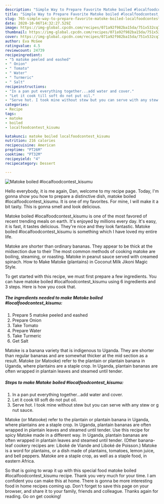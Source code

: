```yaml
---
description: "Simple Way to Prepare Favorite Matoke boiled #localfoodcontest_kisumu"
title: "Simple Way to Prepare Favorite Matoke boiled #localfoodcontest_kisumu"
slug: 765-simple-way-to-prepare-favorite-matoke-boiled-localfoodcontest-kisumu
date: 2020-10-06T14:32:27.529Z
image: https://img-global.cpcdn.com/recipes/071a92f982ba15da/751x532cq70/matoke-boiled-localfoodcontest_kisumu-recipe-main-photo.jpg
thumbnail: https://img-global.cpcdn.com/recipes/071a92f982ba15da/751x532cq70/matoke-boiled-localfoodcontest_kisumu-recipe-main-photo.jpg
cover: https://img-global.cpcdn.com/recipes/071a92f982ba15da/751x532cq70/matoke-boiled-localfoodcontest_kisumu-recipe-main-photo.jpg
author: Eva McGee
ratingvalue: 4.5
reviewcount: 24739
recipeingredient:
- "5 matoke peeled and eashed"
- " Onion"
- " Tomato"
- " Water"
- " Turmeric"
- " Salt"
recipeinstructions:
- "In a pan put everything together...add water and cover."
- "Let it cook till soft do not put oil."
- "Serve hot. I took mine without stew but you can serve with any stew or g nut sauce."
categories:
- Recipe
tags:
- matoke
- boiled
- localfoodcontest_kisumu

katakunci: matoke boiled localfoodcontest_kisumu 
nutrition: 216 calories
recipecuisine: American
preptime: "PT26M"
cooktime: "PT32M"
recipeyield: "4"
recipecategory: Dessert

---
```



![Matoke boiled #localfoodcontest_kisumu](https://img-global.cpcdn.com/recipes/071a92f982ba15da/751x532cq70/matoke-boiled-localfoodcontest_kisumu-recipe-main-photo.jpg)

Hello everybody, it is me again, Dan, welcome to my recipe page. Today, I'm gonna show you how to prepare a distinctive dish, matoke boiled #localfoodcontest_kisumu. It is one of my favorites. For mine, I will make it a bit tasty. This is gonna smell and look delicious.

Matoke boiled #localfoodcontest_kisumu is one of the most favored of recent trending meals on earth. It's enjoyed by millions every day. It's easy, it is fast, it tastes delicious. They're nice and they look fantastic. Matoke boiled #localfoodcontest_kisumu is something which I have loved my entire life.

Matoke are shorter than ordinary bananas. They appear to be thick at the midsection due to their The most common methods of cooking matoke are boiling, steaming, or roasting. Matoke in peanut sauce served with creamed spinach. How to Make Matoke (plantains) in Coconut Milk Jikoni Magic Style.


To get started with this recipe, we must first prepare a few ingredients. You can have matoke boiled #localfoodcontest_kisumu using 6 ingredients and 3 steps. Here is how you cook that.

<!--inarticleads1-->

##### The ingredients needed to make Matoke boiled #localfoodcontest_kisumu:

1. Prepare 5 matoke peeled and eashed
1. Prepare  Onion
1. Take  Tomato
1. Prepare  Water
1. Take  Turmeric
1. Get  Salt


Matoke is a banana variety that is indigenous to Uganda. They are shorter than regular bananas and are somewhat thicker at the mid section as a result. Matoke (or Matooke) refer to the plantain or plantain banana in Uganda, where plantains are a staple crop. In Uganda, plantain bananas are often wrapped in plantain leaves and steamed until tender. 

<!--inarticleads2-->

##### Steps to make Matoke boiled #localfoodcontest_kisumu:

1. In a pan put everything together...add water and cover.
1. Let it cook till soft do not put oil.
1. Serve hot. I took mine without stew but you can serve with any stew or g nut sauce.


Matoke (or Matooke) refer to the plantain or plantain banana in Uganda, where plantains are a staple crop. In Uganda, plantain bananas are often wrapped in plantain leaves and steamed until tender. Use this recipe for spicy Matoke made in a different way. In Uganda, plantain bananas are often wrapped in plantain leaves and steamed until tender. (Other banana-leaf cookery recipes are: Liboké de Viande and Liboké de Poisson.) Matoke is a word for plantains, or a dish made of plantains, tomatoes, lemon juice, and bell peppers. Matoke are a staple crop, as well as a staple food, in eastern Africa. 

So that is going to wrap it up with this special food matoke boiled #localfoodcontest_kisumu recipe. Thank you very much for your time. I am confident you can make this at home. There is gonna be more interesting food in home recipes coming up. Don't forget to save this page on your browser, and share it to your family, friends and colleague. Thanks again for reading. Go on get cooking!
